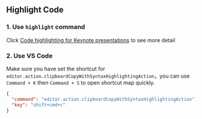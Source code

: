 ## Highlight Code

### 1. Use `highlight` command

Click [Code highlighting for Keynote presentations](https://gist.github.com/jimbojsb/1630790) to see more detail 

### 2. Use VS Code

Make sure you have set the shortcut for `editor.action.clipboardCopyWithSyntaxHighlightingAction`，you can use `Command + K` then `Command + S` to open shortcut map quickly.

```json
{
  "command": "editor.action.clipboardCopyWithSyntaxHighlightingAction",
  "key": "shift+cmd+c"
}
```


